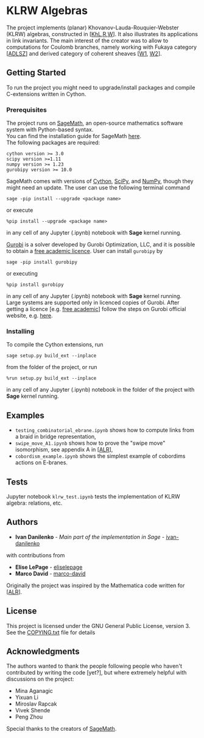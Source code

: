# KLRW Algebras

The project implements (planar) Khovanov-Lauda-Rouquier-Webster (KLRW) algebras, constructed in [[KhL](https://arxiv.org/abs/0804.2080),[R](https://arxiv.org/abs/0812.5023),[W](https://arxiv.org/abs/1309.3796)]. It also illustrates its applications in link invariants. The main interest of the creator was to allow to computations for Coulomb branches, namely working with Fukaya category \[[ADLSZ](https://arxiv.org/abs/2406.04258)\] and derived category of coherent sheaves \[[W1](https://arxiv.org/abs/1905.04623), [W2](https://arxiv.org/abs/2211.02099)\].

## Getting Started

To run the project you might need to upgrade/install packages and compile C-extensions written in Cython.

### Prerequisites

The project runs on [SageMath](https://www.sagemath.org/), an open-source mathematics software system with Python-based syntax.  
You can find the installation guide for SageMath [here](https://doc.sagemath.org/html/en/installation/index.html).  
The following packages are required:

```
cython version >= 3.0  
scipy version >=1.11  
numpy version >= 1.23  
gurobipy version >= 10.0
```

SageMath comes with versions of [Cython](https://cython.org/), [SciPy](https://scipy.org/), and [NumPy](https://numpy.org/), though they might need an update. The user can use the following terminal command 

```
sage -pip install --upgrade <package name>
```

or execute

```
%pip install --upgrade <package name>
```

in any cell of any Jupyter (.ipynb) notebook with **Sage** kernel running.

[Gurobi](https://www.gurobi.com/) is a solver developed by Gurobi Optimization, LLC, and it is possible to obtain a [free academic licence](https://www.gurobi.com/features/academic-named-user-license/). User can install `gurobipy` by

```
sage -pip install gurobipy
```

or executing

```
%pip install gurobipy
```

in any cell of any Jupyter (.ipynb) notebook with **Sage** kernel running.  
Large systems are supported only in licenced copies of Gurobi. After getting a licence [e.g. [free academic]()] follow the steps on Gurobi official website, e.g. [here](https://support.gurobi.com/hc/en-us/articles/360059842732-How-do-I-set-up-a-license-without-installing-the-full-Gurobi-package).

### Installing

To compile the Cython extensions, run

```
sage setup.py build_ext --inplace
```
from the folder of the project, or run

```
%run setup.py build_ext --inplace
```

in any cell of any Jupyter (.ipynb) notebook in the folder of the project with **Sage** kernel running.

## Examples

* `testing_combinatorial_ebrane.ipynb` shows how to compute links from a braid in bridge representation,
* `swipe_move_A1.ipynb` shows how to prove the "swipe move" isomorphism, see appendix A in [[ALR](https://arxiv.org/abs/2305.13480)],
* `cobordism_example.ipynb` shows the simplest example of cobordims actions on E-branes.

## Tests

Jupyter notebook `klrw_test.ipynb` tests the implementation of KLRW algebra: relations, etc.

## Authors

* **Ivan Danilenko** - *Main part of the implementation in Sage* - [ivan-danilenko](https://github.com/ivan-danilenko)

with contributions from

* **Elise LePage** - [eliselepage](https://github.com/eliselepage)
* **Marco David** - [marco-david](https://github.com/marco-david)

Originally the project was inspired by the Mathematica code written for [[ALR](https://arxiv.org/abs/2305.13480)].

## License

This project is licensed under the GNU General Public License, version 3. See the [COPYING.txt](COPYING.txt) file for details

## Acknowledgments

The authors wanted to thank the people following people who haven't contributed by writing the code [yet?], but where extremely helpful with discussions on the project:

* Mina Aganagic
* Yixuan Li
* Miroslav Rapcak
* Vivek Shende
* Peng Zhou

Special thanks to the creators of [SageMath](https://www.sagemath.org/).